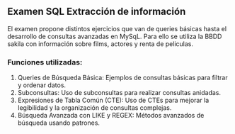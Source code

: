 
## Examen SQL Extracción de información

El examen propone distintos ejercicios que van de queries básicas hasta el desarrollo de consultas avanzadas en MySqL. Para ello se utiliza la BBDD sakila con información sobre films, actores y renta de peliculas.

### Funciones utilizadas:


1. Queries de Búsqueda Básica: Ejemplos de consultas básicas para filtrar y ordenar datos.
3. Subconsultas: Uso de subconsultas para realizar consultas anidadas.
4. Expresiones de Tabla Común (CTE): Uso de CTEs para mejorar la legibilidad y la organización de consultas complejas.
5. Búsqueda Avanzada con LIKE y REGEX: Métodos avanzados de búsqueda usando patrones.
